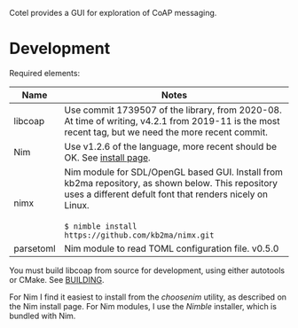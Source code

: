 Cotel provides a GUI for exploration of CoAP messaging.

# Development

Required elements:

|Name   |Notes
|-----------|---------|
|libcoap| Use commit 1739507 of the library, from 2020-08. At time of writing, v4.2.1 from 2019-11 is the most recent tag, but we need the more recent commit.|
|Nim    | Use v1.2.6 of the language, more recent should be OK. See [install page](https://nim-lang.org/install.html).|
|nimx   | Nim module for SDL/OpenGL based GUI. Install from kb2ma repository, as shown below. This repository uses a different defult font that renders nicely on Linux.<br><br>`$ nimble install https://github.com/kb2ma/nimx.git`|
|parsetoml| Nim module to read TOML configuration file. v0.5.0|

You must build libcoap from source for development, using either autotools or CMake. See [BUILDING](https://github.com/obgm/libcoap/blob/1739507a1eee6f8831ca7221adaa8d5413527b7f/BUILDING).

For Nim I find it easiest to install from the *choosenim* utility, as described on the Nim install page. For Nim modules, I use the *Nimble* installer, which is bundled with Nim.
